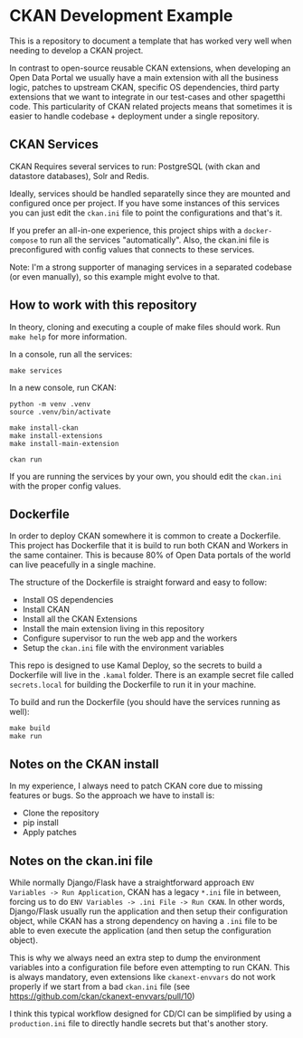 # CKAN Development Example

This is a repository to document a template that has worked very well when needing to develop a CKAN project.

In contrast to open-source reusable CKAN extensions, when developing an Open Data Portal we usually have a main
extension with all the business logic, patches to upstream CKAN, specific OS dependencies, third party 
extensions that we want to integrate in our test-cases and other spagetthi code. This particularity of CKAN related
projects means that sometimes it is easier to handle codebase + deployment under a single repository.

## CKAN Services

CKAN Requires several services to run: PostgreSQL (with ckan and datastore databases), Solr and Redis.

Ideally, services should be handled separatelly since they are mounted and configured once per project. If you have
some instances of this services you can just edit the `ckan.ini` file to point the configurations and that's it.

If you prefer an all-in-one experience, this project ships with a `docker-compose` to run all the services "automatically". Also,
the ckan.ini file is preconfigured with config values that connects to these services.

Note: I'm a strong supporter of managing services in a separated codebase (or even manually), so this example might evolve to that.

## How to work with this repository

In theory, cloning and executing a couple of make files should work. Run `make help` for more information.

In a console, run all the services:
```
make services
```

In a new console, run CKAN:
```
python -m venv .venv
source .venv/bin/activate

make install-ckan
make install-extensions
make install-main-extension

ckan run
```

If you are running the services by your own, you should edit the `ckan.ini` with the proper config values.

## Dockerfile

In order to deploy CKAN somewhere it is common to create a Dockerfile. This project has Dockerfile that it is build to run both CKAN and Workers
in the same container. This is because 80% of Open Data portals of the world can live peacefully in a single machine.

The structure of the Dockerfile is straight forward and easy to follow: 
 - Install OS dependencies
 - Install CKAN
 - Install all the CKAN Extensions
 - Install the main extension living in this repository
 - Configure supervisor to run the web app and the workers
 - Setup the `ckan.ini` file with the environment variables

This repo is designed to use Kamal Deploy, so the secrets to build a Dockerfile will live in the `.kamal` folder. There is an example secret file called `secrets.local` for building the Dockerfile to run it in your machine.

To build and run the Dockerfile (you should have the services running as well):

```
make build
make run
```


## Notes on the CKAN install

In my experience, I always need to patch CKAN core due to missing features or bugs. So the approach we have to install is:
 - Clone the repository
 - pip install
 - Apply patches

## Notes on the ckan.ini file

While normally Django/Flask have a straightforward approach `ENV Variables -> Run Application`,
CKAN has a legacy `*.ini` file in between, forcing us to do `ENV Variables -> .ini File -> Run CKAN`. In other words, Django/Flask
usually run the application and then setup their configuration object, while CKAN has a strong dependency on having a `.ini` file to
be able to even execute the application (and then setup the configuration object).

This is why we always need an extra step to dump the environment variables into a configuration file before even attempting to
run CKAN. This is always mandatory, even extensions like `ckanext-envvars` do not work properly if we start from a bad `ckan.ini`
file (see https://github.com/ckan/ckanext-envvars/pull/10)

I think this typical workflow designed for CD/CI can be simplified by using a `production.ini` file to directly handle
secrets but that's another story.
